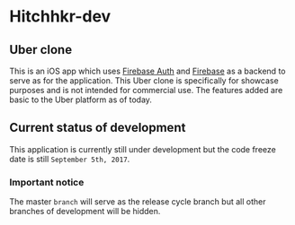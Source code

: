 # Hitchhkr-dev
## Uber clone

This is an iOS app which uses [Firebase Auth](https://firebase.google.com/docs/auth/) and [Firebase](https://firebase.google.com/) as a backend to serve as for the application. This Uber clone is specifically for showcase purposes and is not intended for commercial use. The features added are basic to the Uber platform as of today.

## Current status of development

This application is currently still under development but the code freeze date is still `September 5th, 2017`.

### Important notice

The master `branch` will serve as the release cycle branch but all other branches of development will be hidden.
